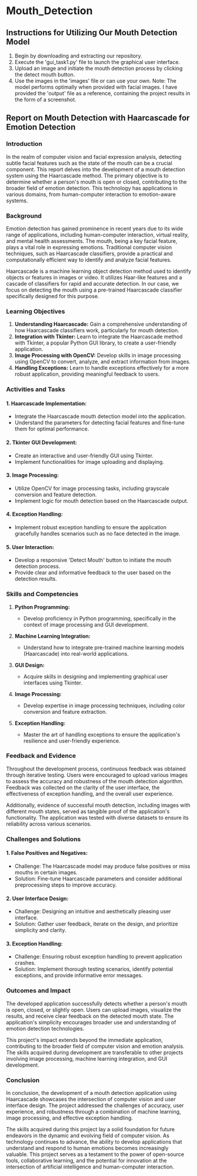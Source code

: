 # Mouth_Detection

## Instructions for Utilizing Our Mouth Detection Model
1. Begin by downloading and extracting our repository.
2. Execute the 'gui_task1.py' file to launch the graphical user interface.
3. Upload an image and initiate the mouth detection process by clicking the detect mouth button.
4. Use the images in the 'images' file or can use your own.
Note: The model performs optimally when provided with facial images.
I have provided the 'output' file as a reference, containing the project results in the form of a screenshot.

## Report on Mouth Detection with Haarcascade for Emotion Detection

### Introduction

In the realm of computer vision and facial expression analysis, detecting subtle facial features such as the state of the mouth can be a crucial component. This report delves into the development of a mouth detection system using the Haarcascade method. The primary objective is to determine whether a person's mouth is open or closed, contributing to the broader field of emotion detection. This technology has applications in various domains, from human-computer interaction to emotion-aware systems.

### Background

Emotion detection has gained prominence in recent years due to its wide range of applications, including human-computer interaction, virtual reality, and mental health assessments. The mouth, being a key facial feature, plays a vital role in expressing emotions. Traditional computer vision techniques, such as Haarcascade classifiers, provide a practical and computationally efficient way to identify and analyze facial features.

Haarcascade is a machine learning object detection method used to identify objects or features in images or video. It utilizes Haar-like features and a cascade of classifiers for rapid and accurate detection. In our case, we focus on detecting the mouth using a pre-trained Haarcascade classifier specifically designed for this purpose.

### Learning Objectives

1. **Understanding Haarcascade:** Gain a comprehensive understanding of how Haarcascade classifiers work, particularly for mouth detection.
2. **Integration with Tkinter:** Learn to integrate the Haarcascade method with Tkinter, a popular Python GUI library, to create a user-friendly application.
3. **Image Processing with OpenCV:** Develop skills in image processing using OpenCV to convert, analyze, and extract information from images.
4. **Handling Exceptions:** Learn to handle exceptions effectively for a more robust application, providing meaningful feedback to users.

### Activities and Tasks

#### 1. **Haarcascade Implementation:**
   - Integrate the Haarcascade mouth detection model into the application.
   - Understand the parameters for detecting facial features and fine-tune them for optimal performance.

#### 2. **Tkinter GUI Development:**
   - Create an interactive and user-friendly GUI using Tkinter.
   - Implement functionalities for image uploading and displaying.

#### 3. **Image Processing:**
   - Utilize OpenCV for image processing tasks, including grayscale conversion and feature detection.
   - Implement logic for mouth detection based on the Haarcascade output.

#### 4. **Exception Handling:**
   - Implement robust exception handling to ensure the application gracefully handles scenarios such as no face detected in the image.

#### 5. **User Interaction:**
   - Develop a responsive 'Detect Mouth' button to initiate the mouth detection process.
   - Provide clear and informative feedback to the user based on the detection results.

### Skills and Competencies

1. **Python Programming:**
   - Develop proficiency in Python programming, specifically in the context of image processing and GUI development.

2. **Machine Learning Integration:**
   - Understand how to integrate pre-trained machine learning models (Haarcascade) into real-world applications.

3. **GUI Design:**
   - Acquire skills in designing and implementing graphical user interfaces using Tkinter.

4. **Image Processing:**
   - Develop expertise in image processing techniques, including color conversion and feature extraction.

5. **Exception Handling:**
   - Master the art of handling exceptions to ensure the application's resilience and user-friendly experience.

### Feedback and Evidence

Throughout the development process, continuous feedback was obtained through iterative testing. Users were encouraged to upload various images to assess the accuracy and robustness of the mouth detection algorithm. Feedback was collected on the clarity of the user interface, the effectiveness of exception handling, and the overall user experience.

Additionally, evidence of successful mouth detection, including images with different mouth states, served as tangible proof of the application's functionality. The application was tested with diverse datasets to ensure its reliability across various scenarios.

### Challenges and Solutions

#### 1. **False Positives and Negatives:**
   - Challenge: The Haarcascade model may produce false positives or miss mouths in certain images.
   - Solution: Fine-tune Haarcascade parameters and consider additional preprocessing steps to improve accuracy.

#### 2. **User Interface Design:**
   - Challenge: Designing an intuitive and aesthetically pleasing user interface.
   - Solution: Gather user feedback, iterate on the design, and prioritize simplicity and clarity.

#### 3. **Exception Handling:**
   - Challenge: Ensuring robust exception handling to prevent application crashes.
   - Solution: Implement thorough testing scenarios, identify potential exceptions, and provide informative error messages.

### Outcomes and Impact

The developed application successfully detects whether a person's mouth is open, closed, or slightly open. Users can upload images, visualize the results, and receive clear feedback on the detected mouth state. The application's simplicity encourages broader use and understanding of emotion detection technologies.

This project's impact extends beyond the immediate application, contributing to the broader field of computer vision and emotion analysis. The skills acquired during development are transferable to other projects involving image processing, machine learning integration, and GUI development.

### Conclusion

In conclusion, the development of a mouth detection application using Haarcascade showcases the intersection of computer vision and user interface design. The project addressed the challenges of accuracy, user experience, and robustness through a combination of machine learning, image processing, and effective exception handling.

The skills acquired during this project lay a solid foundation for future endeavors in the dynamic and evolving field of computer vision. As technology continues to advance, the ability to develop applications that understand and respond to human emotions becomes increasingly valuable. This project serves as a testament to the power of open-source tools, collaborative learning, and the potential for innovation at the intersection of artificial intelligence and human-computer interaction.
